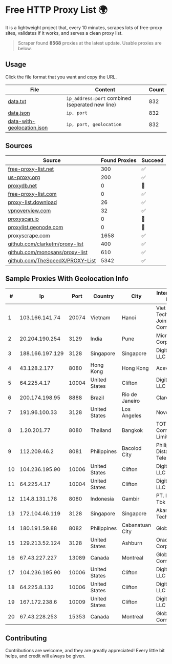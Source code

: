 
# Free HTTP Proxy List 🌍

It is a lightweight project that, every 10 minutes, scrapes lots of free-proxy sites, validates if it works, and serves a clean proxy list.


> Scraper found **8568** proxies at the latest update. Usable proxies are below.

## Usage

Click the file format that you want and copy the URL.


|File|Content|Count|
|----|-------|-----|
|[data.txt](https://raw.githubusercontent.com/themiralay/Proxy-List-World/master/data.txt)|`ip_address:port` combined (seperated new line)|832|
|[data.json](https://raw.githubusercontent.com/themiralay/Proxy-List-World/master/data.json)|`ip, port`|832|
|[data-with-geolocation.json](https://raw.githubusercontent.com/themiralay/Proxy-List-World/master/data-with-geolocation.json)|`ip, port, geolocation`|832|

## Sources

|Source|Found Proxies|Succeed|
|------|-------------|-------|
|[free-proxy-list.net](https://free-proxy-list.net)|300|✅|
|[us-proxy.org](https://www.us-proxy.org)|200|✅|
|[proxydb.net](http://proxydb.net)|0|🚫|
|[free-proxy-list.com](https://free-proxy-list.com/?page=&port=&type%5B%5D=http&type%5B%5D=https&up_time=0&search=Search)|0|✅|
|[proxy-list.download](https://www.proxy-list.download/HTTP)|26|✅|
|[vpnoverview.com](https://vpnoverview.com/privacy/anonymous-browsing/free-proxy-servers)|32|✅|
|[proxyscan.io](https://www.proxyscan.io)|0|🚫|
|[proxylist.geonode.com](https://proxylist.geonode.com/api/proxy-list?limit=300&page=1&sort_by=lastChecked&sort_type=desc&protocols=http,https)|0|🚫|
|[proxyscrape.com](https://api.proxyscrape.com/v2/?request=displayproxies&protocol=http&timeout=10000&country=all&ssl=all&anonymity=all)|1658|✅|
|[github.com/clarketm/proxy-list](https://raw.githubusercontent.com/clarketm/proxy-list/master/proxy-list-raw.txt)|400|✅|
|[github.com/monosans/proxy-list](https://raw.githubusercontent.com/monosans/proxy-list/main/proxies/http.txt)|610|✅|
|[github.com/TheSpeedX/PROXY-List](https://raw.githubusercontent.com/TheSpeedX/PROXY-List/master/http.txt)|5342|✅|


## Sample Proxies With Geolocation Info

|#|Ip|Port|Country|City|Internet Service Provider|
|-|--|----|-------|----|-------------------------|
|1|103.166.141.74|20074|Vietnam|Hanoi|Viet NAM Cloud Technology Joint Stock Company|
|2|20.204.190.254|3129|India|Pune|Microsoft Corporation|
|3|188.166.197.129|3128|Singapore|Singapore|DigitalOcean, LLC|
|4|43.128.2.177|8080|Hong Kong|Hong Kong|Aceville Pte.ltd|
|5|64.225.4.17|10004|United States|Clifton|DigitalOcean, LLC|
|6|200.174.198.95|8888|Brazil|Rio de Janeiro|Claro S.A|
|7|191.96.100.33|3128|United States|Los Angeles|NovoServe B.V.|
|8|1.20.201.77|8080|Thailand|Bangkok|TOT Public Company Limited|
|9|112.209.46.2|8081|Philippines|Bacolod City|Philippine Long Distance Telephone Co.|
|10|104.236.195.90|10006|United States|Clifton|DigitalOcean, LLC|
|11|64.225.4.17|10004|United States|Clifton|DigitalOcean, LLC|
|12|114.8.131.178|8080|Indonesia|Gambir|PT. INDOSAT Tbk|
|13|172.104.46.119|3128|Singapore|Singapore|Akamai Technologies|
|14|180.191.59.88|8082|Philippines|Cabanatuan City|Globe Telecom|
|15|129.213.52.124|3128|United States|Ashburn|Oracle Corporation|
|16|67.43.227.227|13089|Canada|Montreal|GloboTech Communications|
|17|104.236.195.90|10006|United States|Clifton|DigitalOcean, LLC|
|18|64.225.8.132|10006|United States|Clifton|DigitalOcean, LLC|
|19|167.172.238.6|10009|United States|Clifton|DigitalOcean, LLC|
|20|67.43.228.253|15353|Canada|Montreal|GloboTech Communications|



## Contributing

Contributions are welcome, and they are greatly appreciated! Every
little bit helps, and credit will always be given.

